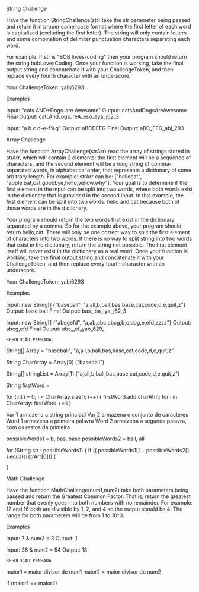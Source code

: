 String Challenge


Have the function StringChallenge(str) take the str parameter being passed and return it in proper camel case format where the first letter of each word is capitalized (excluding the first letter). The string will only contain letters and some combination of delimiter punctuation characters separating each word.

For example: if str is "BOB loves-coding" then your program should return the string bobLovesCoding.
Once your function is working, take the final output string and concatenate it with your ChallengeToken, and then replace every fourth character with an underscore.


Your ChallengeToken: yabj6293


Examples

Input: "cats AND*Dogs-are Awesome"
Output: catsAndDogsAreAwesome
Final Output: cat_And_ogs_reA_eso_eya_j62_3

Input: "a b c d-e-f%g"
Output: aBCDEFG
Final Output: aBC_EFG_abj_293








Array Challenge

Have the function ArrayChallenge(strArr) read the array of strings stored in strArr, 
which will contain 2 elements: the first element will be a sequence of characters, 
and the second element will be a long string of comma-separated words, in alphabetical order, that represents a dictionary of some arbitrary length. 
For example: strArr can be: ["hellocat", "apple,bat,cat,goodbye,hello,yellow,why"]. 
Your goal is to determine if the first element in the input can be split into two words, 
where both words exist in the dictionary that is provided in the second input. 
In this example, the first element can be split into two words: hello and cat because both of those words are in the dictionary.

Your program should return the two words that exist in the dictionary separated by a comma. So for the example above, your program should return hello,cat. There will only be one correct way to split the first element of characters into two words. If there is no way to split string into two words that exist in the dictionary, return the string not possible. The first element itself will never exist in the dictionary as a real word.
Once your function is working, take the final output string and concatenate it with your ChallengeToken, and then replace every fourth character with an underscore.


Your ChallengeToken: yabj6293


Examples

Input: new String[] {"baseball", "a,all,b,ball,bas,base,cat,code,d,e,quit,z"}
Output: base,ball
Final Output: bas_,ba_lya_j62_3


Input: new String[] {"abcgefd", "a,ab,abc,abcg,b,c,dog,e,efd,zzzz"}
Output: abcg,efd
Final Output: abc_,ef_yab_629_


    RESOLUÇÃO PENSADA:

String[] Array = "baseball", "a,all,b,ball,bas,base,cat,code,d,e,quit,z"

String   CharArray = Array[0] ("baseball")

String[] stringList = Array[1] ("a,all,b,ball,bas,base,cat,code,d,e,quit,z")

String   firstWord = 



for (int i = 0; i < CharArray.size(); i++) {
    firstWord.add.charAt(i);
    for i in CharArray:
        firstWord += i
}



Var 1 armazena a string principal
Var 2 armazena o conjunto de caracteres
Word 1 armazena a primeira palavra
Word 2 armazena a segunda palavra, com os restos da primeira



possibleWords1 = b, bas, base
possibleWords2 = ball, all

for (String str : possibleWords1) {
    if (( possibleWords1[] + possibleWords2[] ).equals(strArr[0])) {
        
    }







Math Challenge

Have the function MathChallenge(num1,num2) take both parameters being passed and return the Greatest Common Factor. That is, return the greatest number that evenly goes into both numbers with no remainder. For example: 12 and 16 both are divisible by 1, 2, and 4 so the output should be 4. The range for both parameters will be from 1 to 10^3.

Examples

Input: 7 & num2 = 3
Output: 1

Input: 36 & num2 = 54
Output: 18

    RESOLUÇAO PENSADA

maior1 = maior divisor de num1
maior2 = maior divisor de num2

if (maior1 == maior2)